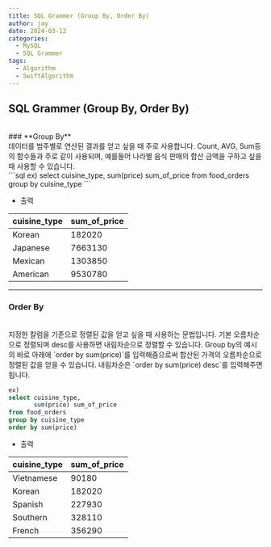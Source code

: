```yaml
---
title: SQL Grammer (Group By, Order By)
author: jay
date: 2024-03-12
categories:
  - MySQL
  - SQL Grammer
tags:
  - Algorithm
  - SwiftAlgorithm
---
```

## **SQL Grammer (Group By, Order By)**
<br />
### **Group By**
<br />
데이터를 범주별로 연산된 결과를 얻고 싶을 때 주로 사용합니다. Count, AVG, Sum등의 함수들과 주로 같이 사용되며, 예를들어 나라별 음식 판매의 합산 금액을 구하고 싶을때 사용할 수 있습니다.
<br />
```sql
ex)
select cuisine_type,
       sum(price) sum_of_price
from food_orders
group by cuisine_type
```

- 출력


| cuisine_type | sum_of_price |
| ------------ | ------------ |
| Korean       | 182020       |
| Japanese     | 7663130      |
| Mexican      | 1303850      |
| American     | 9530780      |


---

### **Order By**
<br>
지정한 칼럼을 기준으로 정렬된 값을 얻고 싶을 때 사용하는 문법입니다. 기본 오름차순으로 정렬되며 desc를 사용하면 내림차순으로 정렬할 수 있습니다. Group by의 예시의 바로 아래에 `order by sum(price)`를 입력해줌으로써 합산된 가격의 오름차순으로 정렬된 값을 얻을 수 있습니다. 내림차순은 `order by sum(price) desc`를 입력해주면 됩니다.

```sql
ex)
select cuisine_type,
       sum(price) sum_of_price
from food_orders
group by cuisine_type
order by sum(price) 
```

- 출력

| cuisine_type | sum_of_price |
| ------------ | ------------ |
| Vietnamese   | 90180        |
| Korean       | 182020       |
| Spanish      | 227930       |
| Southern     | 328110       |
| French       | 356290       |

